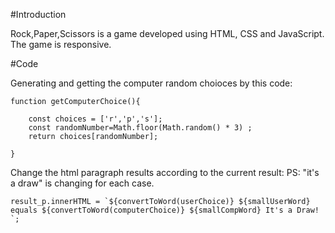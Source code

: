 #Introduction 

Rock,Paper,Scissors is a game developed using HTML, CSS and JavaScript. 
The game is responsive.

#Code

Generating and getting the computer random choioces by this code:
```
function getComputerChoice(){

    const choices = ['r','p','s'];
    const randomNumber=Math.floor(Math.random() * 3) ;
    return choices[randomNumber];
    
}
```
Change the html paragraph results according to the current result:
PS: "it's a draw" is changing for each case.
``` 
result_p.innerHTML = `${convertToWord(userChoice)} ${smallUserWord} equals ${convertToWord(computerChoice)} ${smallCompWord} It's a Draw! `;
```
